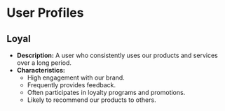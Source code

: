 # User Profiles

## Loyal
- **Description:** A user who consistently uses our products and services over a long period.
- **Characteristics:**
  - High engagement with our brand.
  - Frequently provides feedback.
  - Often participates in loyalty programs and promotions.
  - Likely to recommend our products to others.